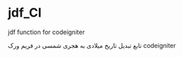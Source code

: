 jdf_CI
======

jdf function for codeigniter

تابع تبدیل تاریخ میلادی به هجری شمسی در فریم ورک codeigniter

